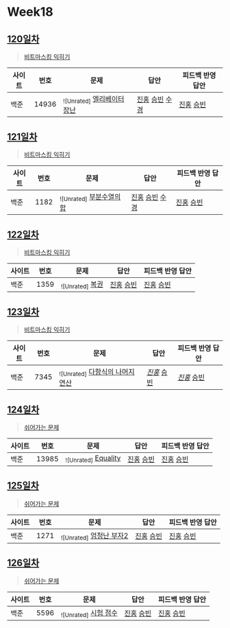# Week18

## [120일차](Day120)

> [비트마스킹 익히기](https://www.acmicpc.net/group/workbook/view/9797/32996)

| 사이트 | 번호  | 문제                                                     | 답안                                                                                                                                                         | 피드백 반영 답안                                                        |
| ------ | ----- | -------------------------------------------------------- | ------------------------------------------------------------------------------------------------------------------------------------------------------------ | ----------------------------------------------------------------------- |
| 백준   | 14936 | <sub>![Unrated]</sub> [엘리베이터 장난](https://www.acmicpc.net/problem/14936) | [진홍](Day120/boj14936_kjh.java) [승빈](Day120/boj14936_wsb.java) [수경](https://github.com/sukyeongh/Algorithm/blob/master/2021_05/20210519/bj14936_hsk.js) | [진홍](Day120/boj14936_kjh_fb.java) [승빈](Day120/boj14936_wsb_fb.java) |

## [121일차](Day121)

> [비트마스킹 익히기](https://www.acmicpc.net/group/workbook/view/9797/33021)

| 사이트 | 번호 | 문제                                                  | 답안                                                                                                                                                      | 피드백 반영 답안                                                   |
| ------ | ---- | ----------------------------------------------------- | --------------------------------------------------------------------------------------------------------------------------------------------------------- | ------------------------------------------------------------------ |
| 백준   | 1182 | <sub>![Unrated]</sub> [부분수열의 합](https://www.acmicpc.net/problem/1182) | [진홍](Day121/boj1182_kjh.java) [승빈](Day121/boj1182_wsb.java) [수경](https://github.com/sukyeongh/Algorithm/blob/master/2021_05/20210520/bj1182_hsk.js) | [진홍](Day121/boj1182_kjh_fb.java) [승빈](Day121/boj1182_wsb.java) |

## [122일차](Day122)

> [비트마스킹 익히기](https://www.acmicpc.net/group/workbook/view/9797/33061)

| 사이트 | 번호 | 문제                                         | 답안                                                            | 피드백 반영 답안                                                |
| ------ | ---- | -------------------------------------------- | --------------------------------------------------------------- | --------------------------------------------------------------- |
| 백준   | 1359 | <sub>![Unrated]</sub> [복권](https://www.acmicpc.net/problem/1359) | [진홍](Day122/boj1359_kjh.java) [승빈](Day122/boj1359_wsb.java) | [진홍](Day122/boj1359_kjh.java) [승빈](Day122/boj1359_wsb.java) |

## [123일차](Day123)

> [비트마스킹 익히기](https://www.acmicpc.net/group/workbook/view/9797/33062)

| 사이트 | 번호 | 문제                                                         | 답안                                                              | 피드백 반영 답안                                                     |
| ------ | ---- | ------------------------------------------------------------ | ----------------------------------------------------------------- | -------------------------------------------------------------------- |
| 백준   | 7345 | <sub>![Unrated]</sub> [다항식의 나머지 연산](https://www.acmicpc.net/problem/7345) | _[진홍](Day123/boj7345_kjh.java)_ [승빈](Day123/boj7345_wsb.java) | _[진홍](Day123/boj7345_kjh_fb.java)_ [승빈](Day123/boj7345_wsb.java) |

## [124일차](Day124)

> [쉬어가는 문제](https://www.acmicpc.net/group/workbook/view/9797/33143)

| 사이트 | 번호  | 문제                                              | 답안                                                              | 피드백 반영 답안                                                  |
| ------ | ----- | ------------------------------------------------- | ----------------------------------------------------------------- | ----------------------------------------------------------------- |
| 백준   | 13985 | <sub>![Unrated]</sub> [Equality](https://www.acmicpc.net/problem/13985) | [진홍](Day124/boj13985_kjh.java) [승빈](Day124/boj13985_wsb.java) | [진홍](Day124/boj13985_kjh.java) [승빈](Day124/boj13985_wsb.java) |

## [125일차](Day125)

> [쉬어가는 문제](https://www.acmicpc.net/group/workbook/view/9797/33156)

| 사이트 | 번호 | 문제                                                 | 답안                                                            | 피드백 반영 답안                                                |
| ------ | ---- | ---------------------------------------------------- | --------------------------------------------------------------- | --------------------------------------------------------------- |
| 백준   | 1271 | <sub>![Unrated]</sub> [엄청난 부자2](https://www.acmicpc.net/problem/1271) | [진홍](Day125/boj1271_kjh.java) [승빈](Day125/boj1271_wsb.java) | [진홍](Day125/boj1271_kjh.java) [승빈](Day125/boj1271_wsb.java) |

## [126일차](Day126)

> [쉬어가는 문제](https://www.acmicpc.net/group/workbook/view/9797/33180)

| 사이트 | 번호 | 문제                                              | 답안                                                            | 피드백 반영 답안                                                   |
| ------ | ---- | ------------------------------------------------- | --------------------------------------------------------------- | ------------------------------------------------------------------ |
| 백준   | 5596 | <sub>![Unrated]</sub> [시험 점수](https://www.acmicpc.net/problem/5596) | [진홍](Day126/boj5596_kjh.java) [승빈](Day126/boj5596_wsb.java) | [진홍](Day126/boj5596_kjh.java) [승빈](Day126/boj5596_wsb_fb.java) |
